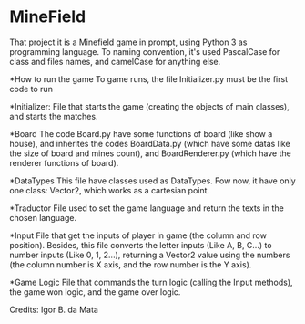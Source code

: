 # MineField
That project it is a Minefield game in prompt, using Python 3 as programming language. To naming convention, it's used PascalCase for class and files names, and camelCase for anything else.


*How to run the game
To game runs, the file Initializer.py must be the first code to run

*Initializer:
File that starts the game (creating the objects of main classes), and starts the matches.

*Board
The code Board.py have some functions of board (like show a house), and inherites the codes BoardData.py (which have some datas like the size of board and mines count), and BoardRenderer.py (which have the renderer functions of board).

*DataTypes
This file have classes used as DataTypes. Fow now, it have only one class: Vector2, which works as a cartesian point.

*Traductor
File used to set the game language and return the texts in the chosen language.

*Input
File that get the inputs of player in game (the column and row position). Besides, this file converts the letter inputs (Like A, B, C...) to number inputs (Like 0, 1, 2...), returning a Vector2 value using the numbers (the column number is X axis, and the row number is the Y axis).

*Game Logic
File that commands the turn logic (calling the Input methods), the game won logic, and the game over logic.

Credits:
Igor B. da Mata